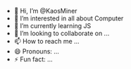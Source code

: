 - 👋 Hi, I’m @KaosMiner
- 👀 I’m interested in all about Computer
- 🌱 I’m currently learning JS
- 💞️ I’m looking to collaborate on ...
- 📫 How to reach me ...
- 😄 Pronouns: ...
- ⚡ Fun fact: ...

<!---
KaosMiner/KaosMiner is a ✨ special ✨ repository because its `README.md` (this file) appears on your GitHub profile.
You can click the Preview link to take a look at your changes.
--->
